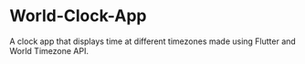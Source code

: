 # World-Clock-App
A clock app that displays time at different timezones made using Flutter and World Timezone API.
